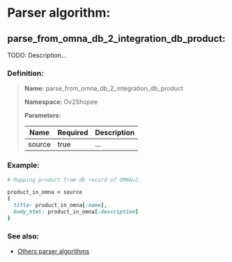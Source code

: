 # Parser algorithm:
 
## parse_from_omna_db_2_integration_db_product:

TODO: Description...
    
### Definition:

> **Name:** parse_from_omna_db_2_integration_db_product
> 
> **Namespace:** Ov2Shopee
>
> **Parameters:**
> 
> | Name | Required | Description |
> | --- | --- | --- |
> | source | true | ... |

### Example:
```RUBY
# Mapping product from db record of OMNAv2.

product_in_omna = source
{
  title: product_in_omna[:name],
  body_html: product_in_omna[:description]
}
```

### See also:
* [Others parser algorithms](overview?id=parse_from_omna_db_2_integration_db_product)
